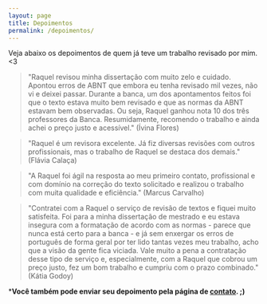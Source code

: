 ```yaml
---
layout: page
title: Depoimentos
permalink: /depoimentos/
---
```


Veja abaixo os depoimentos de quem já teve um trabalho revisado por mim. <3


> "Raquel revisou minha dissertação com muito zelo e cuidado. Apontou erros de ABNT que embora eu tenha revisado mil vezes, não vi e deixei passar. Durante a banca, um dos apontamentos feitos foi que o texto estava muito bem revisado e que as normas da ABNT estavam bem observadas. Ou seja, Raquel ganhou nota 10 dos três professores da Banca. Resumidamente, recomendo o trabalho e ainda achei o preço justo e acessível." (Ívina Flores)


> "Raquel é um revisora excelente. Já fiz diversas revisões com outros profissionais, mas o trabalho de Raquel se destaca dos demais." (Flávia Calaça)


> "A Raquel foi ágil na resposta ao meu primeiro contato, profissional e com domínio na correção do texto solicitado e realizou o trabalho com muita qualidade e eficiência." (Marcus Carvalho)

> "Contratei com a Raquel o serviço de revisão de textos e fiquei muito satisfeita. Foi para a minha dissertação de mestrado e eu estava insegura com a formatação de acordo com as normas - parece que nunca está certo para a banca - e já sem enxergar os erros de português de forma geral por ter lido tantas vezes meu trabalho, acho que a visão da gente fica viciada. Vale muito a pena a contratação desse tipo de serviço e, especialmente, com a Raquel que cobrou um preço justo, fez um bom trabalho e cumpriu com o prazo combinado." (Kátia Godoy)


***Você também pode enviar seu depoimento pela página de [contato](/contato/). ;)**
